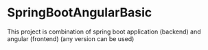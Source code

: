 # SpringBootAngularBasic


This project is combination of spring boot application (backend) and angular (frontend) (any version can be used) 
